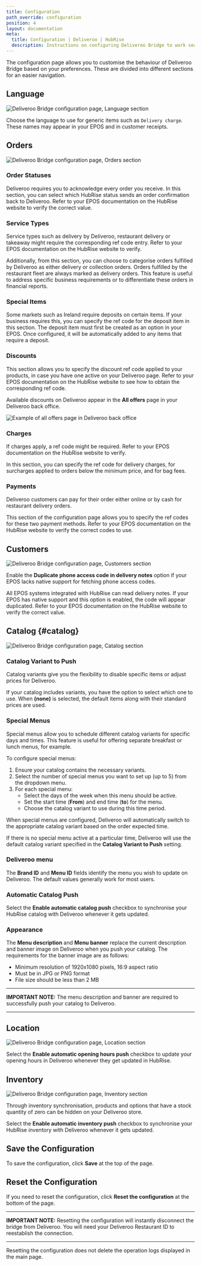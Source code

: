 ```yaml
---
title: Configuration
path_override: configuration
position: 4
layout: documentation
meta:
  title: Configuration | Deliveroo | HubRise
  description: Instructions on configuring Deliveroo Bridge to work seamlessly with Deliveroo and your EPOS or other apps connected to HubRise. Configuration is simple.
---
```


The configuration page allows you to customise the behaviour of Deliveroo Bridge based on your preferences.
These are divided into different sections for an easier navigation.

## Language

![Deliveroo Bridge configuration page, Language section](./images/019-configuration-page-language.png)

Choose the language to use for generic items such as `Delivery charge`. These names may appear in your EPOS and in customer receipts.

## Orders

![Deliveroo Bridge configuration page, Orders section](./images/014-configuration-page-orders.png)

### Order Statuses

Deliveroo requires you to acknowledge every order you receive. In this section, you can select which HubRise status sends an order confirmation back to Deliveroo. Refer to your EPOS documentation on the HubRise website to verify the correct value.

### Service Types

Service types such as delivery by Deliveroo, restaurant delivery or takeaway might require the corresponding ref code entry. Refer to your EPOS documentation on the HubRise website to verify.

Additionally, from this section, you can choose to categorise orders fulfilled by Deliveroo as either delivery or collection orders. Orders fulfilled by the restaurant fleet are always marked as delivery orders. This feature is useful to address specific business requirements or to differentiate these orders in financial reports.

### Special Items

Some markets such as Ireland require deposits on certain items. If your business requires this, you can specify the ref code for the deposit item in this section. The deposit item must first be created as an option in your EPOS. Once configured, it will be automatically added to any items that require a deposit.

### Discounts

This section allows you to specify the discount ref code applied to your products, in case you have one active on your Deliveroo page. Refer to your EPOS documentation on the HubRise website to see how to obtain the corresponding ref code.

Available discounts on Deliveroo appear in the **All offers** page in your Deliveroo back office.

![Example of all offers page in Deliveroo back office](./images/013-deliveroo-offer.png)

### Charges

If charges apply, a ref code might be required. Refer to your EPOS documentation on the HubRise website to verify.

In this section, you can specify the ref code for delivery charges, for surcharges applied to orders below the minimum price, and for bag fees.

### Payments

Deliveroo customers can pay for their order either online or by cash for restaurant delivery orders.

This section of the configuration page allows you to specify the ref codes for these two payment methods. Refer to your EPOS documentation on the HubRise website to verify the correct codes to use.

## Customers

![Deliveroo Bridge configuration page, Customers section](./images/016-configuration-page-customers.png)

Enable the **Duplicate phone access code in delivery notes** option if your EPOS lacks native support for fetching phone access codes.

All EPOS systems integrated with HubRise can read delivery notes. If your EPOS has native support and this option is enabled, the code will appear duplicated. Refer to your EPOS documentation on the HubRise website to verify the correct value.

## Catalog {#catalog}

![Deliveroo Bridge configuration page, Catalog section](./images/015-configuration-page-catalog.png)

### Catalog Variant to Push

Catalog variants give you the flexibility to disable specific items or adjust prices for Deliveroo.

If your catalog includes variants, you have the option to select which one to use. When **(none)** is selected, the default items along with their standard prices are used.

### Special Menus

Special menus allow you to schedule different catalog variants for specific days and times. This feature is useful for offering separate breakfast or lunch menus, for example.

To configure special menus:

1. Ensure your catalog contains the necessary variants.
1. Select the number of special menus you want to set up (up to 5) from the dropdown menu.
1. For each special menu:
   - Select the days of the week when this menu should be active.
   - Set the start time (**From**) and end time (**to**) for the menu.
   - Choose the catalog variant to use during this time period.

When special menus are configured, Deliveroo will automatically switch to the appropriate catalog variant based on the order expected time.

If there is no special menu active at a particular time, Deliveroo will use the default catalog variant specified in the **Catalog Variant to Push** setting.

### Deliveroo menu

The **Brand ID** and **Menu ID** fields identify the menu you wish to update on Deliveroo. The default values generally work for most users.

### Automatic Catalog Push

Select the **Enable automatic catalog push** checkbox to synchronise your HubRise catalog with Deliveroo whenever it gets updated.

### Appearance

The **Menu description** and **Menu banner** replace the current description and banner image on Deliveroo when you push your catalog. The requirements for the banner image are as follows:

- Minimum resolution of 1920x1080 pixels, 16:9 aspect ratio
- Must be in JPG or PNG format
- File size should be less than 2 MB

---

**IMPORTANT NOTE:** The menu description and banner are required to successfully push your catalog to Deliveroo.

---

## Location

![Deliveroo Bridge configuration page, Location section](./images/017-configuration-page-location.png)

Select the **Enable automatic opening hours push** checkbox to update your opening hours in Deliveroo whenever they get updated in HubRise.

## Inventory

![Deliveroo Bridge configuration page, Inventory section](./images/018-configuration-page-inventory.png)

Through inventory synchronisation, products and options that have a stock quantity of zero can be hidden on your Deliveroo store.

Select the **Enable automatic inventory push** checkbox to synchronise your HubRise inventory with Deliveroo whenever it gets updated.

## Save the Configuration

To save the configuration, click **Save** at the top of the page.

## Reset the Configuration

If you need to reset the configuration, click **Reset the configuration** at the bottom of the page.

---

**IMPORTANT NOTE:** Resetting the configuration will instantly disconnect the bridge from Deliveroo. You will need your Deliveroo Restaurant ID to reestablish the connection.

---

Resetting the configuration does not delete the operation logs displayed in the main page.
